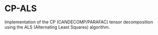 # CP-ALS
Implementation of the CP (CANDECOMP/PARAFAC) tensor decomposition using the ALS (Alternating Least Squares) algorithm.
